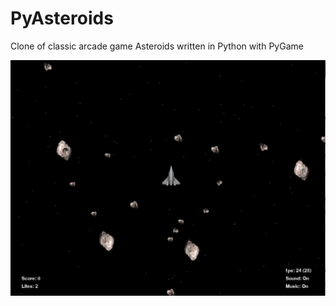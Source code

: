 # PyAsteroids

Clone of classic arcade game Asteroids written in Python with PyGame

![Alt text](PyAsteroids.png?raw=true "Title")
